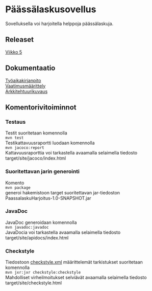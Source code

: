 # Päässälaskusovellus

Sovelluksella voi harjoitella helppoja päässälaskuja.  

## Releaset
[Viikko 5](https://github.com/ronjakoskivaara/ot-harjoitustyo/releases)

## Dokumentaatio
[Työaikakirjanpito](https://github.com/ronjakoskivaara/ot-harjoitustyo/blob/master/PaassalaskuHarjoitus/dokumentaatio/tuntikirjanpito.md)  
[Vaatimusmäärittely](https://github.com/ronjakoskivaara/ot-harjoitustyo/blob/master/PaassalaskuHarjoitus/dokumentaatio/vaatimusmaarittely.md)  
[Arkkitehtuurikuvaus](https://github.com/ronjakoskivaara/ot-harjoitustyo/blob/master/PaassalaskuHarjoitus/dokumentaatio/arkkitehtuuri.md)  

## Komentorivitoiminnot
### Testaus
Testit suoritetaan komennolla  
`mvn test`  
Testikattavuusraportti luodaan komennolla  
`mvn jacoco:report`  
Kattavuusraporttia voi tarkastella avaamalla selaimella tiedosto target/site/jacoco/index.html  
### Suoritettavan jarin generointi
Komento  
`mvn package`  
generoi hakemistoon target suoritettavan jar-tiedoston PaassalaskuHarjoitus-1.0-SNAPSHOT.jar  
### JavaDoc
JavaDoc generoidaan komennolla  
`mvn javadoc:javadoc`  
JavaDocia voi tarkastella avaamalla selaimella tiedosto target/site/apidocs/index.html  
### Checkstyle
Tiedostoon [checkstyle.xml](https://github.com/ronjakoskivaara/ot-harjoitustyo/blob/master/PaassalaskuHarjoitus/checkstyle.xml) määrittelemät tarkistukset suoritetaan komennolla  
`mvn jxr:jxr checkstyle:checkstyle`  
Mahdolliset virheilmoitukset selviävät avaamalla selaimella tiedosto target/site/checkstyle.html  






